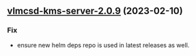 

## [vlmcsd-kms-server-2.0.9](https://github.com/truecharts/charts/compare/vlmcsd-kms-server-2.0.8...vlmcsd-kms-server-2.0.9) (2023-02-10)

### Fix

- ensure new helm deps repo is used in latest releases as well.
  
  